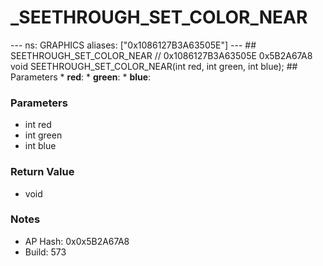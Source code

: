 # _SEETHROUGH_SET_COLOR_NEAR

--- ns: GRAPHICS aliases: ["0x1086127B3A63505E"] --- ## SEETHROUGH_SET_COLOR_NEAR  // 0x1086127B3A63505E 0x5B2A67A8 void SEETHROUGH_SET_COLOR_NEAR(int red, int green, int blue);   ## Parameters * **red**: * **green**: * **blue**:

### Parameters
* int red
* int green
* int blue

### Return Value
* void

### Notes
* AP Hash: 0x0x5B2A67A8
* Build: 573

